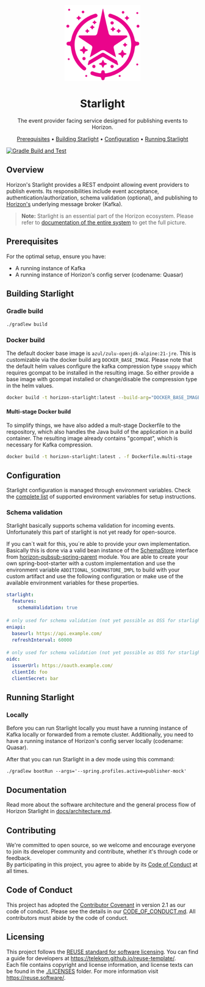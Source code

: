 <!--
Copyright 2024 Deutsche Telekom IT GmbH

SPDX-License-Identifier: Apache-2.0
-->

<p align="center">
  <img src="docs/img/starlight-icon.svg" alt="Starlight logo" width="200">
  <h1 align="center">Starlight</h1>
</p>

<p align="center">
  The event provider facing service designed for publishing events to Horizon.
</p>

<p align="center">
  <a href="#prerequisites">Prerequisites</a> •
  <a href="#building-starlight">Building Starlight</a> •
  <a href="#configuration">Configuration</a> •
  <a href="#running-starlight">Running Starlight</a>
</p>

<!--
[![REUSE status](https://api.reuse.software/badge/github.com/telekom/pubsub-horizon-starlight)](https://api.reuse.software/info/github.com/telekom/pubsub-horizon-starlight)
-->
[![Gradle Build and Test](https://github.com/telekom/pubsub-horizon-starlight/actions/workflows/gradle-build.yml/badge.svg)](https://github.com/telekom/pubsub-horizon-starlight/actions/workflows/gradle-build.yml)

## Overview
Horizon's Starlight provides a REST endpoint allowing event providers to publish events. Its responsibilities include event acceptance, authentication/authorization, schema validation (optional), and publishing to [Horizon's](https://github.com/telekom/pubsub-horizon) underlying message broker (Kafka).

> **Note:** Starlight is an essential part of the Horizon ecosystem. Please refer to [documentation of the entire system](https://github.com/telekom/pubsub-horizon) to get the full picture.

## Prerequisites
For the optimal setup, ensure you have:

- A running instance of Kafka
- A running instance of Horizon's config server (codename: Quasar)

## Building Starlight

### Gradle build

```bash
./gradlew build
```

### Docker build

The default docker base image is `azul/zulu-openjdk-alpine:21-jre`. This is customizable via the docker build arg `DOCKER_BASE_IMAGE`.
Please note that the default helm values configure the kafka compression type `snappy` which requires gcompat to be installed in the resulting image.
So either provide a base image with gcompat installed or change/disable the compression type in the helm values.

```bash
docker build -t horizon-starlight:latest --build-arg="DOCKER_BASE_IMAGE=<myjvmbaseimage:1.0.0>" . 
```

#### Multi-stage Docker build

To simplify things, we have also added a mult-stage Dockerfile to the respository, which also handles the Java build of the application in a build container. The resulting image already contains "gcompat", which is necessary for Kafka compression.

```bash
docker build -t horizon-starlight:latest . -f Dockerfile.multi-stage 
```

## Configuration
Starlight configuration is managed through environment variables. Check the [complete list](docs/environment-variables.md) of supported environment variables for setup instructions.

### Schema validation
Starlight basically supports schema validation for incoming events. Unfortunately this part of starlight is not yet ready for open-source.

If you can´t wait for this, you´re able to provide your own implementation. Basically this is done via a valid bean instance of the [SchemaStore](https://github.com/telekom/pubsub-horizon-spring-parent/blob/main/horizon-core/src/main/java/de/telekom/eni/pandora/horizon/schema/SchemaStore.java) interface from [horizon-pubsub-spring-parent](https://github.com/telekom/pubsub-horizon-spring-parent) module.
You are able to create your own spring-boot-starter with a custom implementation and use the environment variable `ADDITIONAL_SCHEMASTORE_IMPL` to build with your custom artifact and use the following configuration or make use of the available environment variables for these properties.

```yaml
starlight:
  features:
    schemaValidation: true

# only used for schema validation (not yet possible as OSS for starlight)
eniapi:
  baseurl: https://api.example.com/
  refreshInterval: 60000

# only used for schema validation (not yet possible as OSS for starlight)
oidc:
  issuerUrl: https://oauth.example.com/
  clientId: foo
  clientSecret: bar
```

## Running Starlight
### Locally
Before you can run Starlight locally you must have a running instance of Kafka locally or forwarded from a remote cluster.
Additionally, you need to have a running instance of Horizon's config server locally (codename: Quasar).

After that you can run Starlight in a dev mode using this command:
```shell
./gradlew bootRun --args='--spring.profiles.active=publisher-mock'
```

## Documentation

Read more about the software architecture and the general process flow of Horizon Starlight in [docs/architecture.md](docs/architecture.md).

## Contributing

We're committed to open source, so we welcome and encourage everyone to join its developer community and contribute, whether it's through code or feedback.  
By participating in this project, you agree to abide by its [Code of Conduct](./CODE_OF_CONDUCT.md) at all times.


## Code of Conduct

This project has adopted the [Contributor Covenant](https://www.contributor-covenant.org/) in version 2.1 as our code of conduct. Please see the details in our [CODE_OF_CONDUCT.md](CODE_OF_CONDUCT.md). All contributors must abide by the code of conduct.

## Licensing

This project follows the [REUSE standard for software licensing](https://reuse.software/). You can find a guide for developers at https://telekom.github.io/reuse-template/.   
Each file contains copyright and license information, and license texts can be found in the [./LICENSES](./LICENSES) folder. For more information visit https://reuse.software/.
